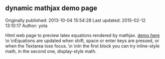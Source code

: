 ## dynamic mathjax demo page

Originally published: 2013-10-04 15:54:28
Last updated: 2015-02-12 13:10:17
Author: yota 

Html web page to preview latex equations rendered by mathjax. [demo here](http://jsfiddle.net/r82p49xx/5/)\n\nEquations are updated when shift, space or enter keys are pressed, or when the Textarea lose focus.\n\nIn the first block you can try inline-style math, in the second one, display-style math.